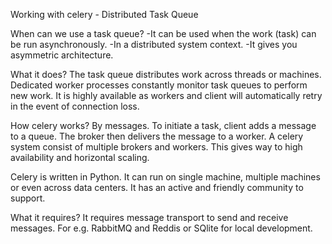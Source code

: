 Working with celery - Distributed Task Queue

When can we use a task queue?
-It can be used when the work (task) can be run asynchronously.
-In a distributed system context.
-It gives you asymmetric architecture.

What it does?
The task queue distributes work across threads or machines.
Dedicated worker processes constantly monitor task queues to perform new work.
It is highly available as workers and client will automatically retry in the event of connection loss.

How celery works?
By messages. To initiate a task, client adds a message to a queue. The broker then delivers the message to a worker.
A celery system consist of multiple brokers and workers. This gives way to high availability and horizontal scaling.

Celery is written in Python.
It can run on single machine, multiple machines or even across data centers. It has an active and friendly community to support.

What it requires?
It requires message transport to send and receive messages. For e.g. RabbitMQ and Reddis or SQlite for local development.
